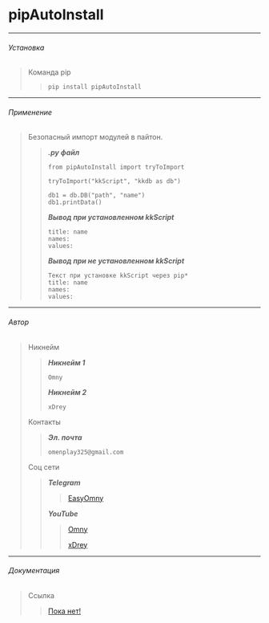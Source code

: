 # pipAutoInstall

***

###### Установка

> Команда pip
>> ```
>> pip install pipAutoInstall
>> ```

***

###### Применение

> Безопасный импорт модулей в пайтон.
>> ***.py файл***
>> ```
>> from pipAutoInstall import tryToImport
>>
>> tryToImport("kkScript", "kkdb as db")
>> 
>> db1 = db.DB("path", "name")
>> db1.printData()
>> ```
>> ***Вывод при установленном kkScript***
>>
>> ```
>> title: name
>> names:
>> values:
>> ```
>> ***Вывод при не установленном kkScript***
>> ```
>> Текст при установке kkScript через pip*
>>title: name
>> names:
>> values:
>> ```

***

###### Автор

>Никнейм
>> ***Никнейм 1***
>> ```
>> Omny
>> ```
>> ***Никнейм 2***
>> ```
>> xDrey
>> ```
>Контакты
>>***Эл. почта***
>>```
>>omenplay325@gmail.com
>>```
>Соц сети
>>***Telegram***
>>>[EasyOmny](https://t.me/EasyOmny)
>>
>>***YouTube***
>>>[Omny](https://youtube.com/@omnycus?si=SoT0Cady7HjVtZ_S)
>>>
>>>[xDrey](https://youtube.com/@xDrey-gnp?si=dt1ryQAAAcEuFC-g)

***

###### Документация

>Ссылка
>>[Пока нет!]()
